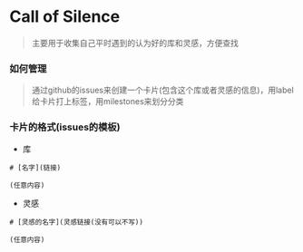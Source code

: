 # Call of Silence

> 主要用于收集自己平时遇到的认为好的库和灵感，方便查找

### 如何管理

> 通过github的issues来创建一个卡片(包含这个库或者灵感的信息)，用label给卡片打上标签，用milestones来划分分类


### 卡片的格式(issues的模板)

- 库

```text
# [名字](链接)

(任意内容)
```

- 灵感

```text
# [灵感的名字](灵感链接(没有可以不写))

(任意内容)
```
